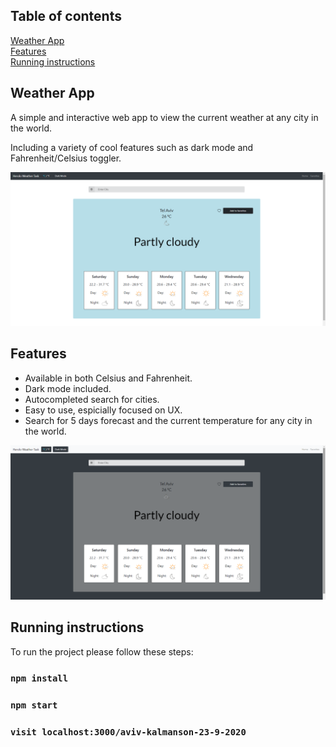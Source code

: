 ## Table of contents
[Weather App](#weatherApp)  
[Features](#features)  
[Running instructions](#run)  

<a name="weatherApp"/>

## Weather App
A simple and interactive web app to view the current weather at any city in the world. 

Including a variety of cool features such as dark mode and Fahrenheit/Celsius toggler.

![Light Screen](https://raw.githubusercontent.com/avivkal/aviv-kalmanson-23-9-2020/master/Images/lightScreen.png)

<a name="features"/>

## Features
* Available in both Celsius and Fahrenheit.
* Dark mode included.
* Autocompleted search for cities.
* Easy to use, espicially focused on UX.
* Search for 5 days forecast and the current temperature for any city in the world.

![Dark Screen](https://raw.githubusercontent.com/avivkal/aviv-kalmanson-23-9-2020/master/Images/darkScreen.png)

<a name="run"/>

## Running instructions
To run the project please follow these steps:

### `npm install`

### `npm start`

### `visit localhost:3000/aviv-kalmanson-23-9-2020`
